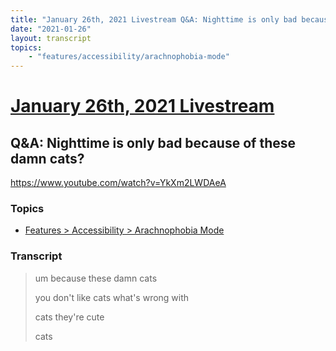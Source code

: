 ```yaml
---
title: "January 26th, 2021 Livestream Q&A: Nighttime is only bad because of these damn cats?"
date: "2021-01-26"
layout: transcript
topics:
    - "features/accessibility/arachnophobia-mode"
---
```

# [January 26th, 2021 Livestream](../2021-01-26.md)
## Q&A: Nighttime is only bad because of these damn cats?
https://www.youtube.com/watch?v=YkXm2LWDAeA

### Topics
* [Features > Accessibility > Arachnophobia Mode](../topics/features/accessibility/arachnophobia-mode.md)

### Transcript

> um because these damn cats
> 
> you don't like cats what's wrong with
> 
> cats they're cute
> 
> cats
> 
